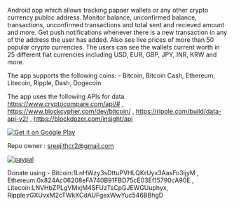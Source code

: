 
Android app which allows tracking papaer wallets or any other crypto currency publoc address.
Monitor balance, unconfirmed balance, transactions, unconfirmed transactions and total sent and recieved amount and more.
Get push notifications whenever there is a new transaction in any of the address the user has added. 
Also see live prices of more than 50 popular crypto currencies.
The users can see the wallets current worth in 25 different fiat currencies including USD, EUR, GBP, JPY, INR, KRW and more.

The app supports the following coins: -
Bitcoin,
Bitcoin Cash,
Ethereum,
Litecoin,
Ripple,
Dash,
Dogecoin

The app uses the following APIs for data
https://www.cryptocompare.com/api/# ,
https://www.blockcypher.com/dev/bitcoin/ ,
https://ripple.com/build/data-api-v2/ ,
https://blockdozer.com/insight/api


<a href='https://play.google.com/store/apps/details?id=com.codit.cryptowatchwallet&pcampaignid=MKT-Other-global-all-co-prtnr-py-PartBadge-Mar2515-1'><img alt='Get it on Google Play' src='https://play.google.com/intl/en_us/badges/images/generic/en_badge_web_generic.png'/></a>


Repo owner : sreejithcr2@gmail.com

[![paypal](https://www.paypalobjects.com/en_US/i/btn/btn_donateCC_LG.gif)](https://www.paypal.com/cgi-bin/webscr?cmd=_s-xclick&hosted_button_id=2UTJVYDFW5QRG)

Donate using -
Bitcoin:1LnHWzy3sDttuPVHLQKrUyx3AasFo3ijyM ,
Ethereum:0x824Ac06208eFA740B91FBD75cE03Ef15790cA90E ,
Litecoin:LNVHbZPLgVMxjM4SFUzTsCpGJEWGUuphyx,
Ripple:rGXUvxM2cTWkXCdAUFgexWwYuc546BBhgD
